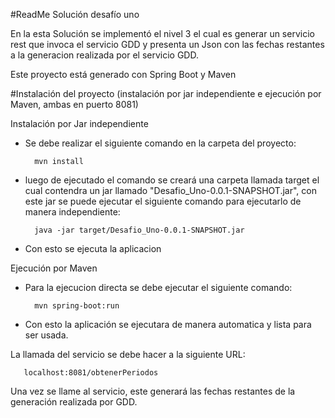 #ReadMe Solución desafío uno

En la esta Solución se implementó el nivel 3 el cual es generar un servicio rest que invoca el servicio GDD y presenta un Json 
con las fechas restantes a la generacion realizada por el servicio GDD.

Este proyecto está generado con Spring Boot y Maven

#Instalación del proyecto (instalación por jar independiente e ejecución por Maven, ambas en puerto 8081)

Instalación por Jar independiente
- Se debe realizar el siguiente comando en la carpeta del proyecto:

        mvn install

- luego de ejecutado el comando se creará una carpeta llamada target el cual contendra un jar llamado "Desafio_Uno-0.0.1-SNAPSHOT.jar", 
con este jar se puede ejecutar el siguiente comando para ejecutarlo de manera independiente:

        java -jar target/Desafio_Uno-0.0.1-SNAPSHOT.jar

- Con esto se ejecuta la aplicacion 

Ejecución por Maven

- Para la ejecucion directa se debe ejecutar el siguiente comando:

        mvn spring-boot:run 

- Con esto la aplicación se ejecutara de manera automatica y lista para ser usada. 

La llamada del servicio se debe hacer a la siguiente URL:
    
       localhost:8081/obtenerPeriodos

Una vez se llame al servicio, este generará las fechas restantes de la generación realizada por GDD.
